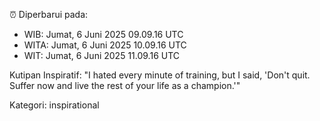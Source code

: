 ⏰ Diperbarui pada:
- WIB: Jumat, 6 Juni 2025 09.09.16 UTC
- WITA: Jumat, 6 Juni 2025 10.09.16 UTC
- WIT: Jumat, 6 Juni 2025 11.09.16 UTC

Kutipan Inspiratif:
"I hated every minute of training, but I said, 'Don't quit. Suffer now and live the rest of your life as a champion.'"


Kategori: inspirational

